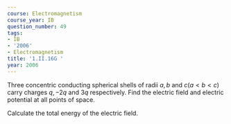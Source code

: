 ```yaml
---
course: Electromagnetism
course_year: IB
question_number: 49
tags:
- IB
- '2006'
- Electromagnetism
title: '1.II.16G '
year: 2006
---
```



Three concentric conducting spherical shells of radii $a, b$ and $c(a<b<c)$ carry charges $q,-2 q$ and $3 q$ respectively. Find the electric field and electric potential at all points of space.

Calculate the total energy of the electric field.
